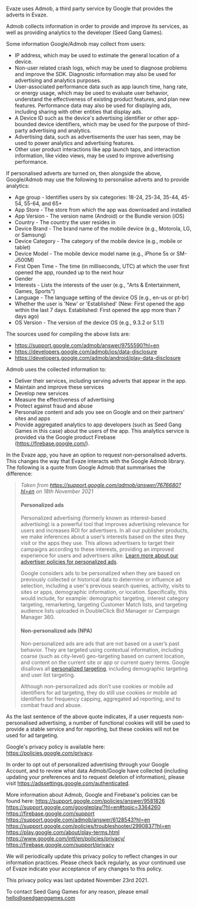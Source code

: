 Evaze uses Admob, a third party service by Google that provides the adverts in Evaze. 

Admob collects information in order to provide and improve its services, as well as providing analytics to the developer (Seed Gang Games).

Some information Google/Admob may collect from users:

- IP address, which may be used to estimate the general location of a device.
- Non-user related crash logs, which may be used to diagnose problems and improve the SDK. Diagnostic information may also be used for advertising and analytics purposes.
- User-associated performance data such as app launch time, hang rate, or energy usage, which may be used to evaluate user behavior, understand the effectiveness of existing product features, and plan new features. Performance data may also be used for displaying ads, including sharing with other entities that display ads.
- A Device ID such as the device's advertising identifier or other app-bounded device identifiers, which may be used for the purpose of third-party advertising and analytics.
- Advertising data, such as advertisements the user has seen, may be used to power analytics and advertising features.
- Other user product interactions like app launch taps, and interaction information, like video views, may be used to improve advertising performance.

If personalised adverts are turned on, then alongside the above, Google/Admob may use the following to personalise adverts and to provide analytics:

- Age group - Identifies users by six categories: 18-24, 25-34, 35-44, 45-54, 55-64, and 65+
- App Store - The store from which the app was downloaded and installed
- App Version - The version name (Android) or the Bundle version (iOS)
- Country - The country the user resides in
- Device Brand - The brand name of the mobile device (e.g., Motorola, LG, or Samsung)
- Device Category - The category of the mobile device (e.g., mobile or tablet)
- Device Model - The mobile device model name (e.g., iPhone 5s or SM-J500M)
- First Open Time - The time (in milliseconds, UTC) at which the user first opened the app, rounded up to the next hour
- Gender
- Interests - Lists the interests of the user (e.g., "Arts & Entertainment, Games, Sports")
- Language - The language setting of the device OS (e.g., en-us or pt-br)
- Whether the user is 'New' or 'Established' (New: First opened the app within the last 7 days. Established: First opened the app more than 7 days ago)
- OS Version - The version of the device OS (e.g., 9.3.2 or 5.1.1)

The sources used for compiling the above lists are:
- <https://support.google.com/admob/answer/9755590?hl=en>
- <https://developers.google.com/admob/ios/data-disclosure>
- <https://developers.google.com/admob/android/play-data-disclosure>

Admob uses the collected information to:

- Deliver their services, including serving adverts that appear in the app.
- Maintain and improve these services
- Develop new services
- Measure the effectiveness of advertising
- Protect against fraud and abuse
- Personalize content and ads you see on Google and on their partners' sites and apps
- Provide aggregated analytics to app developers (such as Seed Gang Games in this case) about the users of the app. This analytics service is provided via the Google product Firebase (<https://firebase.google.com/>).

In the Evaze app, you have an option to request non-personalised adverts. This changes the way that Evaze interacts with the Google Admob library. The following is a quote from Google Admob that summarises the difference:

> _Taken from <https://support.google.com/admob/answer/7676680?hl=en> on 18th November 2021_
>
> #### Personalized ads
> Personalized advertising (formerly known as interest-based advertising) is a powerful tool that improves advertising relevance for users and increases ROI for advertisers. In all our publisher products, we make inferences about a user’s interests based on the sites they visit or the apps they use. This allows advertisers to target their campaigns according to these interests, providing an improved experience for users and advertisers alike. [Learn more about our advertiser policies for personalized ads](https://support.google.com/adwordspolicy/answer/143465).
> 
> Google considers ads to be personalized when they are based on previously collected or historical data to determine or influence ad selection, including a user's previous search queries, activity, visits to sites or apps, demographic information, or location. Specifically, this would include, for example: demographic targeting, interest category targeting, remarketing, targeting Customer Match lists, and targeting audience lists uploaded in DoubleClick Bid Manager or Campaign Manager 360.
>
> #### Non-personalized ads (NPA)
> Non-personalized ads are ads that are not based on a user’s past behavior. They are targeted using contextual information, including coarse (such as city-level) geo-targeting based on current location, and content on the current site or app or current query terms. Google disallows all [personalized targeting](https://support.google.com/adsense/answer/9713), including demographic targeting and user list targeting. 
>
> Although non-personalized ads don’t use cookies or mobile ad identifiers for ad targeting, they do still use cookies or mobile ad identifiers for frequency capping, aggregated ad reporting, and to combat fraud and abuse.

As the last sentence of the above quote indicates, if a user requests non-personalised advertising, a number of functional cookies will still be used to provide a stable service and for reporting, but these cookies will not be used for ad targeting.

Google's privacy policy is available here: <https://policies.google.com/privacy>. 

In order to opt out of personalized advertising through your Google Account, and to review what data Admob/Google have collected (including updating your preferences and to request deletion of information), please visit <https://adssettings.google.com/authenticated>.

More information about Admob, Google and Firebase's policies can be found here:
<https://support.google.com/policies/answer/9581826>
<https://support.google.com/googleplay/?hl=en#topic=3364260>
<https://firebase.google.com/support>
<https://support.google.com/admob/answer/6128543?hl=en>
<https://support.google.com/policies/troubleshooter/2990837?hl=en>
<https://play.google.com/about/play-terms.html>
<https://www.google.com/intl/en/policies/privacy/>
<https://firebase.google.com/support/privacy>

We will periodically update this privacy policy to reflect changes in our information practices. Please check back regularly, as your continued use of Evaze indicate your acceptance of any changes to this policy.

This privacy policy was last updated November 23rd 2021.

To contact Seed Gang Games for any reason, please email <hello@seedganggames.com>